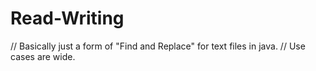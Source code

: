 # Read-Writing

// Basically just a form of "Find and Replace" for text files in java.
// Use cases are wide.
